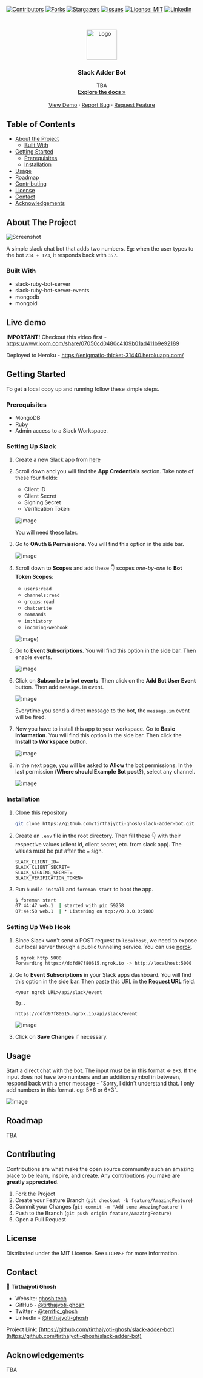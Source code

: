 <!--
*** Thanks for checking out this README Template. If you have a suggestion that would
*** make this better, please fork the repo and create a pull request or simply open
*** an issue with the tag "enhancement".
*** Thanks again! Now go create something AMAZING! :D
-->





<!-- PROJECT SHIELDS -->
<!--
*** I'm using markdown "reference style" links for readability.
*** Reference links are enclosed in brackets [ ] instead of parentheses ( ).
*** See the bottom of this document for the declaration of the reference variables
*** for contributors-url, forks-url, etc. This is an optional, concise syntax you may use.
*** https://www.markdownguide.org/basic-syntax/#reference-style-links
-->
[![Contributors][contributors-shield]][contributors-url]
[![Forks][forks-shield]][forks-url]
[![Stargazers][stars-shield]][stars-url]
[![Issues][issues-shield]][issues-url]
[![License: MIT][license-shield]][license-url]
[![LinkedIn][linkedin-shield]][linkedin-url]



<!-- PROJECT LOGO -->
<br />
<p align="center">
  <a href="https://github.com/tirthajyoti-ghosh/slack-adder-bot">
    <img src="https://user-images.githubusercontent.com/57726348/103025447-d7454d00-4577-11eb-86cd-c887d68b014e.png" alt="Logo" width="80" height="80">
  </a>

  <h3 align="center">Slack Adder Bot</h3>

  <p align="center">
    TBA
    <br />
    <a href="https://github.com/tirthajyoti-ghosh/slack-adder-bot"><strong>Explore the docs »</strong></a>
    <br />
    <br />
    <a href="https://github.com/tirthajyoti-ghosh/slack-adder-bot">View Demo</a>
    ·
    <a href="https://github.com/tirthajyoti-ghosh/slack-adder-bot/issues">Report Bug</a>
    ·
    <a href="https://github.com/tirthajyoti-ghosh/slack-adder-bot/issues">Request Feature</a>
  </p>
</p>

<!-- TABLE OF CONTENTS -->
## Table of Contents

* [About the Project](#about-the-project)
  * [Built With](#built-with)
* [Getting Started](#getting-started)
  * [Prerequisites](#prerequisites)
  * [Installation](#installation)
* [Usage](#usage)
* [Roadmap](#roadmap)
* [Contributing](#contributing)
* [License](#license)
* [Contact](#contact)
* [Acknowledgements](#acknowledgements)

<!-- ABOUT THE PROJECT -->
## About The Project

![Screenshot](https://user-images.githubusercontent.com/57726348/102822841-cc67ac80-43ff-11eb-8e58-72690aeae8eb.png)

A simple slack chat bot that adds two numbers. Eg: when the user types to the bot `234 + 123`, it responds back with `357`.

### Built With

* slack-ruby-bot-server
* slack-ruby-bot-server-events
* mongodb
* mongoid

## Live demo

**IMPORTANT!** Checkout this video first - <https://www.loom.com/share/07050cd0480c4109b01ad411b9e92189>

Deployed to Heroku - <https://enigmatic-thicket-31440.herokuapp.com/>

<!-- GETTING STARTED -->
## Getting Started

To get a local copy up and running follow these simple steps.

### Prerequisites

* MongoDB
* Ruby
* Admin access to a Slack Workspace.

### Setting Up Slack

1. Create a new Slack app from [here](https://api.slack.com/apps?new_app=1)

2. Scroll down and you will find the **App Credentials** section. Take note of these four fields:

    * Client ID
    * Client Secret
    * Signing Secret
    * Verification Token

    ![image](https://user-images.githubusercontent.com/57726348/102981481-05eb0580-452f-11eb-8f2f-97aa185f1f2b.jpg)

    You will need these later.

3. Go to **OAuth & Permissions**. You will find this option in the side bar.

   ![image](https://user-images.githubusercontent.com/57726348/102981953-c375f880-452f-11eb-810b-b0dbd6ad0ca3.png)

4. Scroll down to **Scopes** and add these 👇 scopes *one-by-one* to **Bot Token Scopes**:

    * `users:read`
    * `channels:read`
    * `groups:read`
    * `chat:write`
    * `commands`
    * `im:history`
    * `incoming-webhook`

    ![image)](https://user-images.githubusercontent.com/57726348/102985652-83b20f80-4535-11eb-95a6-0fc71d7d9b1b.png)

5. Go to **Event Subscriptions**. You will find this option in the side bar. Then enable events.

   ![image](https://user-images.githubusercontent.com/57726348/102985992-15ba1800-4536-11eb-8ef2-f04d2459b579.png)

6. Click on **Subscribe to bot events**. Then click on the **Add Bot User Event** button. Then add `message.im` event.

   ![image](https://user-images.githubusercontent.com/57726348/102986763-549c9d80-4537-11eb-804f-c5dd8195b400.png)

   Everytime you send a direct message to the bot, the `message.im` event will be fired.

7. Now you have to install this app to your workspace. Go to **Basic Information**. You will find this option in the side bar. Then click the **Install to Workspace** button.

   ![image](https://user-images.githubusercontent.com/57726348/102987659-b4477880-4538-11eb-81b6-12a45bfd2284.png)

8. In the next page, you will be asked to **Allow** the bot permissions. In the last permission (**Where should Example Bot post?**), select any channel.

   ![image](https://user-images.githubusercontent.com/57726348/102988627-2f5d5e80-453a-11eb-904e-c29561dce9da.png)

### Installation

1. Clone this repository

   ```bash
   git clone https://github.com/tirthajyoti-ghosh/slack-adder-bot.git
   ```

2. Create an `.env` file in the root directory. Then fill these 👇 with their respective values (client id, client secret, etc. from slack app). The values must be put after the `=` sign.

   ```text
   SLACK_CLIENT_ID=
   SLACK_CLIENT_SECRET=
   SLACK_SIGNING_SECRET=
   SLACK_VERIFICATION_TOKEN=
   ```

3. Run `bundle install` and `foreman start` to boot the app.

   ```bash
   $ foreman start
   07:44:47 web.1  | started with pid 59258
   07:44:50 web.1  | * Listening on tcp://0.0.0.0:5000
   ```

### Setting Up Web Hook

1. Since Slack won't send a POST request to `localhost`, we need to expose our local server through a public tunneling service. You can use [ngrok](https://ngrok.com/).

   ```bash
   $ ngrok http 5000
   Forwarding https://ddfd97f80615.ngrok.io -> http://localhost:5000
   ```

2. Go to **Event Subscriptions** in your Slack apps dashboard. You will find this option in the side bar. Then paste this URL in the **Request URL** field:

   ```text
   <your ngrok URL>/api/slack/event

   Eg.,

   https://ddfd97f80615.ngrok.io/api/slack/event
   ```

   ![image](https://user-images.githubusercontent.com/57726348/103019463-e5da3700-456c-11eb-86c7-1163dfcebfad.png)

3. Click on **Save Changes** if necessary.

<!-- USAGE EXAMPLES -->
## Usage

Start a direct chat with the bot. The input must be in this format => `6+3`. If the input does not have two numbers and an addition symbol in between, respond back with a error message - "Sorry, I didn't understand that. I only add numbers in this format. eg: 5+6 or 6+3".

![image](https://user-images.githubusercontent.com/57726348/103020540-94cb4280-456e-11eb-81aa-c9d680a7c8b8.png)

<!-- ROADMAP -->
## Roadmap

TBA

<!-- CONTRIBUTING -->
## Contributing

Contributions are what make the open source community such an amazing place to be learn, inspire, and create. Any contributions you make are **greatly appreciated**.

1. Fork the Project
2. Create your Feature Branch (`git checkout -b feature/AmazingFeature`)
3. Commit your Changes (`git commit -m 'Add some AmazingFeature'`)
4. Push to the Branch (`git push origin feature/AmazingFeature`)
5. Open a Pull Request

<!-- LICENSE -->
## License

Distributed under the MIT License. See `LICENSE` for more information.

<!-- CONTACT -->
## Contact

👤 **Tirthajyoti Ghosh**

* Website: [ghosh.tech](https://ghosh.tech/)
* GitHub - [@tirthajyoti-ghosh](https://github.com/tirthajyoti-ghosh)
* Twitter - [@terrific_ghosh](https://twitter.com/terrific_ghosh)
* LinkedIn - [@tirthajyoti-ghosh](https://www.linkedin.com/in/tirthajyoti-ghosh/)

Project Link: [https://github.com/tirthajyoti-ghosh/slack-adder-bot](https://github.com/tirthajyoti-ghosh/slack-adder-bot)

<!-- ACKNOWLEDGEMENTS -->
## Acknowledgements

TBA

<!-- MARKDOWN LINKS & IMAGES -->
<!-- https://www.markdownguide.org/basic-syntax/#reference-style-links -->
[contributors-shield]: https://img.shields.io/github/contributors/tirthajyoti-ghosh/slack-adder-bot.svg?style=flat-square
[contributors-url]: https://github.com/tirthajyoti-ghosh/slack-adder-bot/graphs/contributors
[forks-shield]: https://img.shields.io/github/forks/tirthajyoti-ghosh/slack-adder-bot.svg?style=flat-square
[forks-url]: https://github.com/tirthajyoti-ghosh/slack-adder-bot/network/members
[stars-shield]: https://img.shields.io/github/stars/tirthajyoti-ghosh/slack-adder-bot.svg?style=flat-square
[stars-url]: https://github.com/tirthajyoti-ghosh/slack-adder-bot/stargazers
[issues-shield]: https://img.shields.io/github/issues/tirthajyoti-ghosh/slack-adder-bot.svg?style=flat-square
[issues-url]: https://github.com/tirthajyoti-ghosh/slack-adder-bot/issues
[license-shield]: https://img.shields.io/badge/License-MIT-yellow.svg
[license-url]: https://github.com/tirthajyoti-ghosh/slack-adder-bot/blob/development/LICENSE
[linkedin-shield]: https://img.shields.io/badge/-LinkedIn-black.svg?style=flat-square&logo=linkedin&colorB=555
[linkedin-url]: https://www.linkedin.com/in/tirthajyoti-ghosh/
